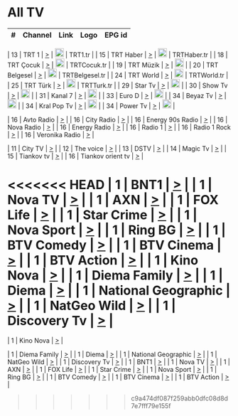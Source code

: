 <h1>All TV</h1>

| #   | Channel        | Link  | Logo | EPG id |
|:---:|:--------------:|:-----:|:----:|:------:|

| 13  | TRT 1            | [>](https://tv-trt1.medya.trt.com.tr/master.m3u8) | <img height="20" src="https://i.imgur.com/j786OLG.png"/> | TRT1.tr |
| 15  | TRT Haber        | [>](https://tv-trthaber.medya.trt.com.tr/master.m3u8) | <img height="20" src="https://i.imgur.com/OVfo8Ab.png"/> | TRTHaber.tr |
| 18  | TRT Çocuk        | [>](https://tv-trtcocuk.medya.trt.com.tr/master.m3u8) | <img height="20" src="https://i.imgur.com/QLFmD6d.png"/> | TRTCocuk.tr |
| 19  | TRT Müzik        | [>](https://tv-trtmuzik.medya.trt.com.tr/master.m3u8) | <img height="20" src="https://i.imgur.com/fIVFCEd.png"/> |
| 20  | TRT Belgesel     | [>](https://tv-trtbelgesel.medya.trt.com.tr/master.m3u8) | <img height="20" src="https://i.imgur.com/MGO87pe.png"/> | TRTBelgesel.tr |
| 24  | TRT World        | [>](https://tv-trtworld.medya.trt.com.tr/master.m3u8) | <img height="20" src="https://i.imgur.com/JEA2xpv.png"/> | TRTWorld.tr |
| 25  | TRT Türk         | [>](https://tv-trtturk.medya.trt.com.tr/master.m3u8) | <img height="20" src="https://i.imgur.com/OSTOQNw.png"/> | TRTTurk.tr |
| 29  | Star Tv   | [>](https://dogus-live.daioncdn.net/startv/startv_360p.m3u8) | <img height="20" src="https://i.imgur.com/IebUZx1.png"/> |
| 30  | Show Tv     | [>](https://ciner-live.daioncdn.net/showtv/showtv.m3u8) | <img height="20" src="https://i.imgur.com/IebUZx1.png"/> |
| 31  | Kanal 7     | [>](https://kanal7-live.daioncdn.net/kanal7/kanal7.m3u8) | <img height="20" src="https://i.imgur.com/IebUZx1.png"/> |
| 33  | Euro D    | [>](https://www.youtube.com/user/KanalD/live) | <img height="20" src="https://i.imgur.com/IebUZx1.png"/> |
| 34  | Beyaz Tv     | [>](https://beyaztv-live.daioncdn.net/beyaztv/beyaztv.m3u8) | <img height="20" src="https://i.imgur.com/IebUZx1.png"/> |
| 34  | Kral Pop Tv     | [>](https://www.youtube.com/watch?v=GuFTuKoXepw) | <img height="20" src="https://i.imgur.com/IebUZx1.png"/> |
| 34  | Power Tv     | [>](https://livetv.powerapp.com.tr/powerTV/powerhd.smil/chunklist.m3u8) | <img height="20" src="https://i.imgur.com/IebUZx1.png"/> |

| 16  | Avto Radio | [>](http://stream.metacast.eu/avtoradio.mp3.m3u) |
| 16  | City Radio | [>](http://stream.metacast.eu/city.aac.m3u) |
| 16  | Energy 90s Radio | [>](http://stream.metacast.eu/energy-90s.m3u) |
| 16  | Nova Radio | [>](http://stream.metacast.eu/nova.aac.m3u) |
| 16  | Energy Radio | [>](http://stream.metacast.eu/nrj.aac.m3u) |
| 16  | Radio 1 | [>](http://stream.metacast.eu/radio1.aac.m3u) |
| 16  | Radio 1 Rock | [>](http://stream.metacast.eu/radio1rock.aac.m3u) |
| 16  | Veronika Radio | [>](http://stream.metacast.eu/veronika.aac.m3u) |

| 11  | City TV | [>](https://tv.city.bg/play/tshls/citytv/index.m3u8) |
| 12  | The voice | [>](https://bss1.neterra.tv/thevoice/thevoice.m3u8) |
| 13  | DSTV | [>](http://46.249.95.140:8081/hls/data.m3u8) |
| 14  | Magic Tv | [>](https://bss1.neterra.tv/magictv/magictv.m3u8) |
| 15  | Tiankov tv | [>](https://streamer103.neterra.tv/tiankov-folk/live.m3u8) |
| 16  | Tiankov orient tv | [>](https://streamer103.neterra.tv/tiankov-orient/live.m3u8) |

<<<<<<< HEAD
| 1 | BNT1 | [>](https://ymkaya.xyz:19953/tv/bnt1/playlist.m3u8?wmsAuthSign=c2VydmVyX3RpbWU9Ny8xLzIwMjUgMTowNzowMSBQTSZoYXNoX3ZhbHVlPThCV3NES2ZZcDA0SHoxcmNSbUVXZGc9PSZ2YWxpZG1pbnV0ZXM9NjA=) |
| 1 | Nova TV | [>](https://ymkaya.xyz:19953/tv/novatv/playlist.m3u8?wmsAuthSign=c2VydmVyX3RpbWU9Ny8xLzIwMjUgMTowNzoxMCBQTSZoYXNoX3ZhbHVlPXdEUUFua3ArdlJaNStXcnRNSzZ4bFE9PSZ2YWxpZG1pbnV0ZXM9NjA=) |
| 1 | AXN | [>](https://ymkaya.xyz:19953/tv/axn/playlist.m3u8?wmsAuthSign=c2VydmVyX3RpbWU9Ny8xLzIwMjUgMTowNzoyMCBQTSZoYXNoX3ZhbHVlPWtreXNsTU10U29WMW9MaExqbm9xNUE9PSZ2YWxpZG1pbnV0ZXM9NjA=) |
| 1 | FOX Life | [>](https://ymkaya.xyz:19953/tv/foxlife/playlist.m3u8?wmsAuthSign=c2VydmVyX3RpbWU9Ny8xLzIwMjUgMTowNzozMCBQTSZoYXNoX3ZhbHVlPW9vWTZhZ0VZaXY2ellCS2FIUzFBaEE9PSZ2YWxpZG1pbnV0ZXM9NjA=) |
| 1 | Star Crime | [>](https://ymkaya.xyz:19953/tv/foxcrime/playlist.m3u8?wmsAuthSign=c2VydmVyX3RpbWU9Ny8xLzIwMjUgMTowNzozOSBQTSZoYXNoX3ZhbHVlPStMWDBMcHRaR1JvUTZVL0JhYmZSVkE9PSZ2YWxpZG1pbnV0ZXM9NjA=) |
| 1 | Nova Sport | [>](https://ymkaya.xyz:19953/tv/novasport/playlist.m3u8?wmsAuthSign=c2VydmVyX3RpbWU9Ny8xLzIwMjUgMTowNzo0OSBQTSZoYXNoX3ZhbHVlPXBsbFZoV0swd044VFZHSFB3elBhL2c9PSZ2YWxpZG1pbnV0ZXM9NjA=) |
| 1 | Ring BG | [>](https://ymkaya.xyz:19953/tv/ringbg/playlist.m3u8?wmsAuthSign=c2VydmVyX3RpbWU9Ny8xLzIwMjUgMTowNzo1OSBQTSZoYXNoX3ZhbHVlPXZkdENiOUZGanBScGhDK3BGckJSQmc9PSZ2YWxpZG1pbnV0ZXM9NjA=) |
| 1 | BTV Comedy | [>](https://ymkaya.xyz:19953/tv/btvcomedy/playlist.m3u8?wmsAuthSign=c2VydmVyX3RpbWU9Ny8xLzIwMjUgMTowODowOCBQTSZoYXNoX3ZhbHVlPXFwMzVFcWpnUHpLeHRCckQ3dW1LZmc9PSZ2YWxpZG1pbnV0ZXM9NjA=) |
| 1 | BTV Cinema | [>](https://ymkaya.xyz:19953/tv/btvcinema/playlist.m3u8?wmsAuthSign=c2VydmVyX3RpbWU9Ny8xLzIwMjUgMTowODoxOCBQTSZoYXNoX3ZhbHVlPWVsTXluYTYwSjVQSFBoQllEbnBZQWc9PSZ2YWxpZG1pbnV0ZXM9NjA=) |
| 1 | BTV Action | [>](https://ymkaya.xyz:19953/tv/btvaction/playlist.m3u8?wmsAuthSign=c2VydmVyX3RpbWU9Ny8xLzIwMjUgMTowODoyNyBQTSZoYXNoX3ZhbHVlPUg0djdySGhUSWZpS3BVK3EraTIwb3c9PSZ2YWxpZG1pbnV0ZXM9NjA=) |
| 1 | Kino Nova | [>](https://ymkaya.xyz:19953/tv/kinonova/playlist.m3u8?wmsAuthSign=c2VydmVyX3RpbWU9Ny8xLzIwMjUgMTowODozNyBQTSZoYXNoX3ZhbHVlPWFjT3h5V2w4b1pSMmRtaS83dTZaMEE9PSZ2YWxpZG1pbnV0ZXM9NjA=) |
| 1 | Diema Family | [>](https://ymkaya.xyz:19953/tv/diemafamily/playlist.m3u8?wmsAuthSign=c2VydmVyX3RpbWU9Ny8xLzIwMjUgMTowODo0NyBQTSZoYXNoX3ZhbHVlPTVqZzJNZ3JZa0pnN2ZPT05ydVZhNmc9PSZ2YWxpZG1pbnV0ZXM9NjA=) |
| 1 | Diema | [>](https://ymkaya.xyz:19953/tv/diema/playlist.m3u8?wmsAuthSign=c2VydmVyX3RpbWU9Ny8xLzIwMjUgMTowODo1NiBQTSZoYXNoX3ZhbHVlPXdkVjliTEJmZGpuUUdSallEWUVvUVE9PSZ2YWxpZG1pbnV0ZXM9NjA=) |
| 1 | National Geographic | [>](https://ymkaya.xyz:19953/tv/natgeo/playlist.m3u8?wmsAuthSign=c2VydmVyX3RpbWU9Ny8xLzIwMjUgMTowOTowNiBQTSZoYXNoX3ZhbHVlPXpjU0VwYXpuWVVDVnEzSUxKV3lDS3c9PSZ2YWxpZG1pbnV0ZXM9NjA=) |
| 1 | NatGeo Wild | [>](https://ymkaya.xyz:19953/tv/natgeowild/playlist.m3u8?wmsAuthSign=c2VydmVyX3RpbWU9Ny8xLzIwMjUgMTowOToxNSBQTSZoYXNoX3ZhbHVlPVk3OTg1c3ZwMjdNaFBsYWlaV2dXeXc9PSZ2YWxpZG1pbnV0ZXM9NjA=) |
| 1 | Discovery Tv | [>](https://ymkaya.xyz:19953/tv/discovery/playlist.m3u8?wmsAuthSign=c2VydmVyX3RpbWU9Ny8xLzIwMjUgMTowOToyNiBQTSZoYXNoX3ZhbHVlPTRkZFU4eW0rVUUyWVZSREJDN25KaEE9PSZ2YWxpZG1pbnV0ZXM9NjA=) |
=======


| 1 | Kino Nova | [>](https://ymkaya.xyz:11336/tv/kinonova/playlist.m3u8?wmsAuthSign=c2VydmVyX3RpbWU9MS8yLzIwMjUgNDo0MDoyMCBBTSZoYXNoX3ZhbHVlPWlFS1FrWEtMMVRFM3l5YklUWUJQUHc9PSZ2YWxpZG1pbnV0ZXM9NjA=) |

| 1 | Diema Family | [>](https://ymkaya.xyz:11336/tv/diemafamily/playlist.m3u8?wmsAuthSign=c2VydmVyX3RpbWU9MS8yLzIwMjUgNDo0MDozMCBBTSZoYXNoX3ZhbHVlPUVUaTVKTldvZTF5WVVCM0YwL21kaXc9PSZ2YWxpZG1pbnV0ZXM9NjA=) |
| 1 | Diema | [>](https://ymkaya.xyz:11336/tv/diema/playlist.m3u8?wmsAuthSign=c2VydmVyX3RpbWU9MS8yLzIwMjUgNDo0MDo0MCBBTSZoYXNoX3ZhbHVlPVlYMWVJT2NuUjNpUTBsaytEUFFOS2c9PSZ2YWxpZG1pbnV0ZXM9NjA=) |
| 1 | National Geographic | [>](https://ymkaya.xyz:11336/tv/natgeo/playlist.m3u8?wmsAuthSign=c2VydmVyX3RpbWU9MS8yLzIwMjUgNDo0MTo0MSBBTSZoYXNoX3ZhbHVlPTJQTlVmcG5nYWx0M013eUhGRGxnd0E9PSZ2YWxpZG1pbnV0ZXM9NjA=) |
| 1 | NatGeo Wild | [>](https://ymkaya.xyz:11336/tv/natgeowild/playlist.m3u8?wmsAuthSign=c2VydmVyX3RpbWU9MS8yLzIwMjUgNDo0MTo1MSBBTSZoYXNoX3ZhbHVlPVl1OXZaTTliN0hGWEN3eDBYd1duNkE9PSZ2YWxpZG1pbnV0ZXM9NjA=) |
| 1 | Discovery Tv | [>](https://ymkaya.xyz:11336/tv/discovery/playlist.m3u8?wmsAuthSign=c2VydmVyX3RpbWU9MS8yLzIwMjUgNDo0MjowMSBBTSZoYXNoX3ZhbHVlPWtBQmdLNlY2RmQwWElzMVYzSDJyVkE9PSZ2YWxpZG1pbnV0ZXM9NjA=) |
| 1 | BNT1 | [>](https://ymkaya.xyz:11336/tv/bnt1/playlist.m3u8?wmsAuthSign=c2VydmVyX3RpbWU9MS8yLzIwMjUgNDozODozOCBBTSZoYXNoX3ZhbHVlPVVrMVlRQXpJWlhYeUh6ZFVpSC9NMUE9PSZ2YWxpZG1pbnV0ZXM9NjA=) |
| 1 | Nova TV | [>](https://ymkaya.xyz:11336/tv/novatv/playlist.m3u8?wmsAuthSign=c2VydmVyX3RpbWU9MS8yLzIwMjUgNDozODo0OCBBTSZoYXNoX3ZhbHVlPUVxQjh1a0ZzYkVGZU8zZDFGTzdreVE9PSZ2YWxpZG1pbnV0ZXM9NjA=) |
| 1 | AXN | [>](https://ymkaya.xyz:11336/tv/axn/playlist.m3u8?wmsAuthSign=c2VydmVyX3RpbWU9MS8yLzIwMjUgNDozODo1OCBBTSZoYXNoX3ZhbHVlPUpkWStGY1hkNXhaOVpPZ0thQ0FZL3c9PSZ2YWxpZG1pbnV0ZXM9NjA=) |
| 1 | FOX Life | [>](https://ymkaya.xyz:11336/tv/foxlife/playlist.m3u8?wmsAuthSign=c2VydmVyX3RpbWU9MS8yLzIwMjUgNDozOToxMCBBTSZoYXNoX3ZhbHVlPWt1ZDc1T3AzYlZDTjJnSy9TU0xJZlE9PSZ2YWxpZG1pbnV0ZXM9NjA=) |
| 1 | Star Crime | [>](https://ymkaya.xyz:11336/tv/foxcrime/playlist.m3u8?wmsAuthSign=c2VydmVyX3RpbWU9MS8yLzIwMjUgNDozOToyMCBBTSZoYXNoX3ZhbHVlPXIwVU45Nm9FR1l2enNkTG9TanBxbmc9PSZ2YWxpZG1pbnV0ZXM9NjA=) |
| 1 | Nova Sport | [>](https://ymkaya.xyz:11336/tv/novasport/playlist.m3u8?wmsAuthSign=c2VydmVyX3RpbWU9MS8yLzIwMjUgNDozOTozMCBBTSZoYXNoX3ZhbHVlPXlSZ0UxazVaM0xhSmc0NmR4T0c1T2c9PSZ2YWxpZG1pbnV0ZXM9NjA=) |
| 1 | Ring BG | [>](https://ymkaya.xyz:11336/tv/ringbg/playlist.m3u8?wmsAuthSign=c2VydmVyX3RpbWU9MS8yLzIwMjUgNDozOTo0MCBBTSZoYXNoX3ZhbHVlPTR4aUlFNHVUYWN4enY1WkVuOFZma2c9PSZ2YWxpZG1pbnV0ZXM9NjA=) |
| 1 | BTV Comedy | [>](https://ymkaya.xyz:11336/tv/btvcomedy/playlist.m3u8?wmsAuthSign=c2VydmVyX3RpbWU9MS8yLzIwMjUgNDozOTo1MCBBTSZoYXNoX3ZhbHVlPUtrMTJ2RHNTTUU1RFp1ZkVOdXFSK3c9PSZ2YWxpZG1pbnV0ZXM9NjA=) |
| 1 | BTV Cinema | [>](https://ymkaya.xyz:11336/tv/btvcinema/playlist.m3u8?wmsAuthSign=c2VydmVyX3RpbWU9MS8yLzIwMjUgNDozOTo1OSBBTSZoYXNoX3ZhbHVlPTZWcU9FZW56cG1NM1lrYy8xNE5NeHc9PSZ2YWxpZG1pbnV0ZXM9NjA=) |
| 1 | BTV Action | [>](https://ymkaya.xyz:11336/tv/btvaction/playlist.m3u8?wmsAuthSign=c2VydmVyX3RpbWU9MS8yLzIwMjUgNDo0MDoxMCBBTSZoYXNoX3ZhbHVlPUlDd0ErRkZVWThyMVZwR3c2REdGZ3c9PSZ2YWxpZG1pbnV0ZXM9NjA=) |
>>>>>>> c9a474df087f259abb0dfc08d8d7e7fff79e155f
